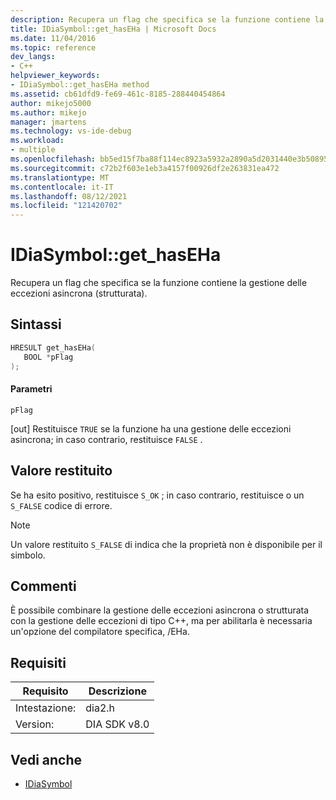 ```yaml
---
description: Recupera un flag che specifica se la funzione contiene la gestione delle eccezioni asincrona (strutturata).
title: IDiaSymbol::get_hasEHa | Microsoft Docs
ms.date: 11/04/2016
ms.topic: reference
dev_langs:
- C++
helpviewer_keywords:
- IDiaSymbol::get_hasEHa method
ms.assetid: cb61dfd9-fe69-461c-8185-288440454864
author: mikejo5000
ms.author: mikejo
manager: jmartens
ms.technology: vs-ide-debug
ms.workload:
- multiple
ms.openlocfilehash: bb5ed15f7ba88f114ec8923a5932a2890a5d2031440e3b50895d59e07f05a760
ms.sourcegitcommit: c72b2f603e1eb3a4157f00926df2e263831ea472
ms.translationtype: MT
ms.contentlocale: it-IT
ms.lasthandoff: 08/12/2021
ms.locfileid: "121420702"
---
```

# <a name="idiasymbolget_haseha"></a>IDiaSymbol::get_hasEHa
Recupera un flag che specifica se la funzione contiene la gestione delle eccezioni asincrona (strutturata).

## <a name="syntax"></a>Sintassi

```C++
HRESULT get_hasEHa(
   BOOL *pFlag
);
```

#### <a name="parameters"></a>Parametri
 `pFlag`

[out] Restituisce `TRUE` se la funzione ha una gestione delle eccezioni asincrona; in caso contrario, restituisce `FALSE` .

## <a name="return-value"></a>Valore restituito
 Se ha esito positivo, restituisce `S_OK` ; in caso contrario, restituisce o un `S_FALSE` codice di errore.

> [!NOTE]
> Un valore restituito `S_FALSE` di indica che la proprietà non è disponibile per il simbolo.

## <a name="remarks"></a>Commenti
 È possibile combinare la gestione delle eccezioni asincrona o strutturata con la gestione delle eccezioni di tipo C++, ma per abilitarla è necessaria un'opzione del compilatore specifica, /EHa.

## <a name="requirements"></a>Requisiti

|Requisito|Descrizione|
|-----------------|-----------------|
|Intestazione:|dia2.h|
|Version:|DIA SDK v8.0|

## <a name="see-also"></a>Vedi anche
- [IDiaSymbol](../../debugger/debug-interface-access/idiasymbol.md)
